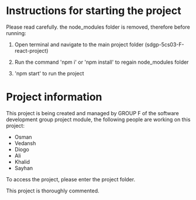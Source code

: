 # Instructions for starting the project

Please read carefully. the node_modules folder is removed, therefore before running:

1. Open terminal and navigate to the main project folder (sdgp-5cs03-F-react-project)

2. Run the command 'npm i' or 'npm install' to regain node_modules folder

3. 'npm start' to run the project

# Project information

This project is being created and managed by GROUP F of the software development group project module, the following people are working on this project:

- Osman
- Vedansh
- Diogo
- Ali
- Khalid
- Sayhan

To access the project, please enter the project folder.

This project is thoroughly commented.
